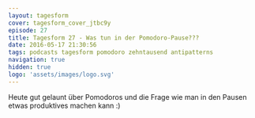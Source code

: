 ```yaml
---
layout: tagesform
cover: tagesform_cover_jtbc9y
episode: 27
title: Tagesform 27 - Was tun in der Pomodoro-Pause???
date: 2016-05-17 21:30:56
tags: podcasts tagesform pomodoro zehntausend antipatterns
navigation: true
hidden: true
logo: 'assets/images/logo.svg'
---
```


Heute gut gelaunt über Pomodoros und die Frage wie man
in den Pausen etwas produktives machen kann :)
